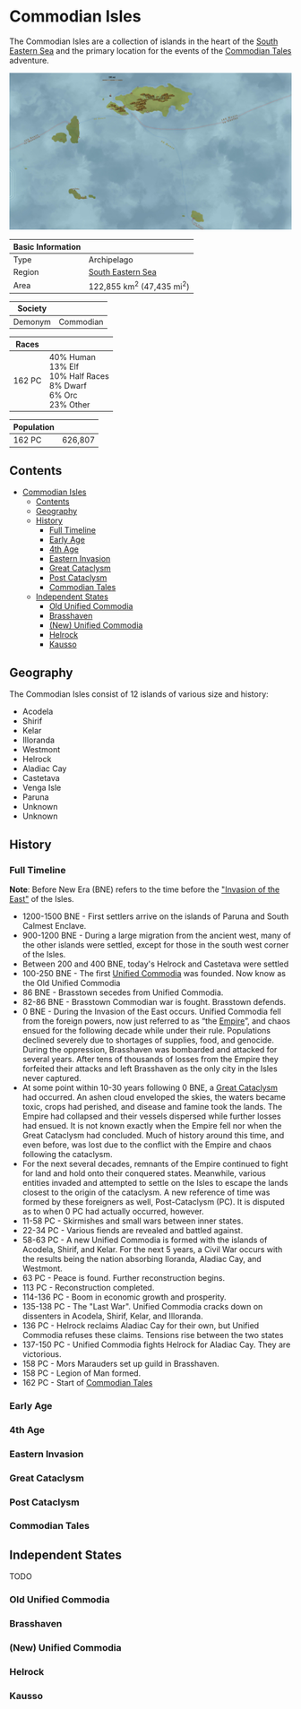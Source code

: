 # Commodian Isles

The Commodian Isles are a collection of islands in the heart of the [South Eastern Sea](../Planes/pulchra.md#south-eastern-corner) and the primary location for the events of the [Commodian Tales](../../Campaigns/commodian_tales.md) adventure.

![Commodian Isles](../../Media/commodian_isles.jpg)

| Basic Information | |
| - | - |
| Type | Archipelago |
| Region | [South Eastern Sea](../Planes/pulchra.md#south-eastern-corner) |
| Area | 122,855 km<sup>2</sup> (47,435 mi<sup>2</sup>)  |

| Society | |
| - | - |
| Demonym | Commodian |

| Races | |
| - | - |
| 162 PC | 40% Human<br>13% Elf<br>10% Half Races<br>8% Dwarf<br>6% Orc<br>23% Other |

| Population | |
| - | - |
| 162 PC | 626,807 |

## Contents

- [Commodian Isles](#commodian-isles)
  - [Contents](#contents)
  - [Geography](#geography)
  - [History](#history)
    - [Full Timeline](#full-timeline)
    - [Early Age](#early-age)
    - [4th Age](#4th-age)
    - [Eastern Invasion](#eastern-invasion)
    - [Great Cataclysm](#great-cataclysm)
    - [Post Cataclysm](#post-cataclysm)
    - [Commodian Tales](#commodian-tales)
  - [Independent States](#independent-states)
    - [Old Unified Commodia](#old-unified-commodia)
    - [Brasshaven](#brasshaven)
    - [(New) Unified Commodia](#new-unified-commodia)
    - [Helrock](#helrock)
    - [Kausso](#kausso)

## Geography

The Commodian Isles consist of 12 islands of various size and history:

- Acodela
- Shirif
- Kelar
- Illoranda
- Westmont
- Helrock
- Aladiac Cay
- Castetava
- Venga Isle
- Paruna
- Unknown
- Unknown

## History

### Full Timeline

**Note**: Before New Era (BNE) refers to the time before the ["Invasion of the East"](../../Events/meridian_wars.md#invasion-of-the-east) of the Isles.

- 1200-1500 BNE - First settlers arrive on the islands of Paruna and South Calmest Enclave.
- 900-1200 BNE - During a large migration from the ancient west, many of the other islands were settled, except for those in the south west corner of the Isles.
- Between 200 and 400 BNE, today's Helrock and Castetava were settled
- 100-250 BNE - The first [Unified Commodia](../../Factions/Nations/unified_commodia.md) was founded. Now know as the Old Unified Commodia
- 86 BNE - Brasstown secedes from Unified Commodia.
- 82-86 BNE - Brasstown Commodian war is fought. Brasstown defends.
- 0 BNE - During the Invasion of the East occurs. Unified Commodia fell from the foreign powers, now just referred to as “the [Empire](../../Factions/Nations/caelian_empire.md)”, and chaos ensued for the following decade while under their rule. Populations declined severely due to shortages of supplies, food, and genocide. During the oppression, Brasshaven was bombarded and attacked for several years. After tens of thousands of losses from the Empire they forfeited their attacks and left Brasshaven as the only city in the Isles never captured.
- At some point within 10-30 years following 0 BNE, a [Great Cataclysm](../../Events/great_cataclysm.md) had occurred. An ashen cloud enveloped the skies, the waters became toxic, crops had perished, and disease and famine took the lands. The Empire had collapsed and their vessels dispersed while further losses had ensued. It is not known exactly when the Empire fell nor when the Great Cataclysm had concluded. Much of history around this time, and even before, was lost due to the conflict with the Empire and chaos following the cataclysm.
- For the next several decades, remnants of the Empire continued to fight for land and hold onto their conquered states. Meanwhile, various entities invaded and attempted to settle on the Isles to escape the lands closest to the origin of the cataclysm. A new reference of time was formed by these foreigners as well, Post-Cataclysm (PC). It is disputed as to when 0 PC had actually occurred, however.
- 11-58 PC - Skirmishes and small wars between inner states.
- 22-34 PC - Various fiends are revealed and battled against.
- 58-63 PC - A new Unified Commodia is formed with the islands of Acodela, Shirif, and Kelar. For the next 5 years, a Civil War occurs with the results being the nation absorbing Iloranda, Aladiac Cay, and Westmont. 
- 63 PC - Peace is found. Further reconstruction begins.
- 113 PC - Reconstruction completed.
- 114-136 PC - Boom in economic growth and prosperity.
- 135-138 PC - The "Last War". Unified Commodia cracks down on dissenters in Acodela, Shirif, Kelar, and Illoranda.
- 136 PC - Helrock reclaims Aladiac Cay for their own, but Unified Commodia refuses these claims. Tensions rise between the two states
- 137-150 PC - Unified Commodia fights Helrock for Aladiac Cay. They are victorious.
- 158 PC - Mors Marauders set up guild in Brasshaven.
- 158 PC - Legion of Man formed.
- 162 PC - Start of [Commodian Tales](../../Campaigns/commodian_tales.md)

### Early Age

### 4th Age

### Eastern Invasion

### Great Cataclysm

### Post Cataclysm

### Commodian Tales

## Independent States

TODO

### Old Unified Commodia

### Brasshaven

### (New) Unified Commodia

### Helrock

### Kausso
